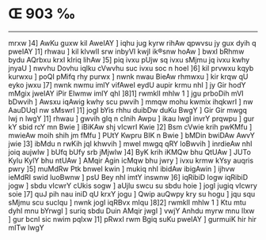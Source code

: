 # Œ 903 ‰
---
mrxw ]4] AwKu guxw kil AweIAY ] iqhu jug kyrw rihAw qpwvsu jy gux
dyih q pweIAY ]1] rhwau ] kil klvwlI srw inbyVI kwjI ik®snw hoAw ]
bwxI bRhmw bydu AQrbxu krxI kIriq lihAw ]5] piq ivxu pUjw sq ivxu
sMjmu jq ivxu kwhy jnyaU ] nwvhu Dovhu iqlku cVwvhu suc ivxu soc n hoeI
]6] kil prvwxu kqyb kurwxu ] poQI pMifq rhy purwx ] nwnk nwau BieAw
rhmwxu ] kir krqw qU eyko jwxu ]7] nwnk nwmu imlY vifAweI eydU aupir
krmu nhI ] jy Gir hodY mMgix jweIAY iPir Elwmw imlY qhI ]8]1]
rwmklI mhlw 1 ] jgu prboDih mVI bDwvih ] Awsxu iqAwig kwhy scu
pwvih ] mmqw mohu kwmix ihqkwrI ] nw AauDUqI nw sMswrI ]1] jogI bYis
rhhu duibDw duKu BwgY ] Gir Gir mwgq lwj n lwgY ]1] rhwau ] gwvih
gIq n cInih Awpu ] ikau lwgI invrY prqwpu ] gur kY sbid rcY mn
Bwie ] iBiKAw shj vIcwrI Kwie ]2] Bsm cVwie krih pwKMfu ]
mwieAw moih shih jm fMfu ] PUtY Kwpru BIK n Bwie ] bMDin bwiDAw AwvY
jwie ]3] ibMdu n rwKih jqI khwvih ] mweI mwgq qRY loBwvih ]
inrdieAw nhI joiq aujwlw ] bUfq bUfy srb jMjwlw ]4] ByK krih iKMQw
bhu QtUAw ] JUTo Kylu KylY bhu ntUAw ] AMqir Agin icMqw bhu jwry ] ivxu
krmw kYsy auqris pwry ]5] muMdRw Ptk bnweI kwin ] mukiq nhI ibidAw
ibigAwin ] ijhvw ieMdRI swid luoBwnw ] psU Bey nhI imtY inswnw ]6]
iqRibiD logw iqRibiD jogw ] sbdu vIcwrY cUkis sogw ] aUjlu swcu su sbdu
hoie ] jogI jugiq vIcwry soie ]7] quJ pih nau iniD qU krxY jogu ] Qwip
auQwpy kry su hogu ] jqu squ sMjmu scu sucIqu ] nwnk jogI iqRBvx mIqu
]8]2] rwmklI mhlw 1 ] Ktu mtu dyhI mnu bYrwgI ] suriq sbdu Duin
AMqir jwgI ] vwjY Anhdu myrw mnu lIxw ] gur bcnI sic nwim pqIxw
]1] pRwxI rwm Bgiq suKu pweIAY ] gurmuiK hir hir mITw lwgY
####
